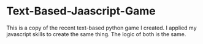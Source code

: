 # Text-Based-Jaascript-Game
This is a copy of the recent text-based python game I created. I applied my javascript skills to create the same thing. The logic of both is the same.
